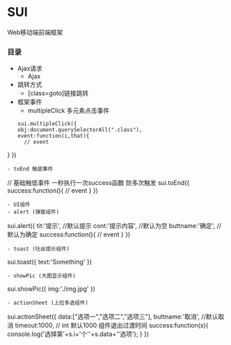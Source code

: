 # SUI
Web移动端前端框架

### 目录
- Ajax请求
  - Ajax
- 跳转方式
  - \[class\=goto\]链接跳转
- 框架事件
  - multipleClick 多元素点击事件
  ```
  sui.multipleClick({
  obj:document.querySelectorAll(".class"),
  event:function(i,that){
  	// event
}
})
  ```
  - toEnd 触底事件
  ```
  // 基础触低事件 一秒执行一次success函数 防多次触发
  sui.toEnd({
      success:function(){
          // event
      }
  })
  ```
- UI组件
  - alert (弹窗组件)  
  ```
  sui.alert({
      tit:'提示', //默认提示
      cont:'提示内容', //默认为空
      buttname:'确定', //默认为确定
      success:function(){
        // event
      }
  })
  ```
  - toast (吐丝提示组件)
  ```
  sui.toast({
  	text:'Something'
  })
  ```
  - showPic (大图显示组件)
  ```
  sui.showPic({
  	img:'./img.jpg'
  })
  ```
  - actionSheet (上拉多选组件)
  ```
  sui.actionSheet({
  	data:["选项一","选项二","选项三"],
  	buttname:'取消', //默认取消
  	timeout:1000, // int 默认1000 组件退出过渡时间
  	success:function(s){
  		console.log('选择第'+s.i+'个\''+s.data+'\'选项');
  	}
  })
  ```
